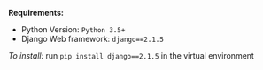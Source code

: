 **Requirements:**

* Python Version: `Python 3.5+`
* Django Web framework: `django==2.1.5`

*To install:* run `pip install django==2.1.5` in the virtual environment
